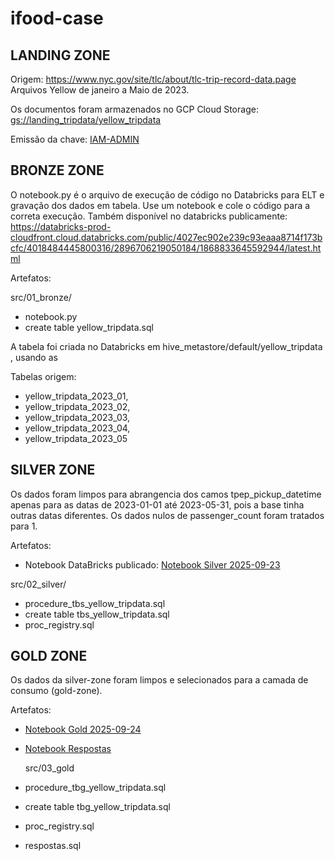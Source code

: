 # ifood-case

## LANDING ZONE
Origem: https://www.nyc.gov/site/tlc/about/tlc-trip-record-data.page 
Arquivos Yellow de janeiro a Maio de 2023.

Os documentos foram armazenados no GCP Cloud Storage: [gs://landing_tripdata/yellow_tripdata](https://console.cloud.google.com/storage/browser/landing_tripdata/yellow_tripdata;tab=objects?project=ifood-case-472923&supportedpurview=project&prefix=&forceOnObjectsSortingFiltering=false)

Emissão da chave: [IAM-ADMIN](https://console.cloud.google.com/iam-admin/serviceaccounts/details/118161083804142647688/keys?project=ifood-case-472923&supportedpurview=project)

## BRONZE ZONE
O notebook.py é o arquivo de execução de código no Databricks para ELT e gravação dos dados em tabela. Use um notebook e cole o código para a correta execução. Também disponível no databricks publicamente: https://databricks-prod-cloudfront.cloud.databricks.com/public/4027ec902e239c93eaaa8714f173bcfc/4018484445800316/2896706219050184/1868833645592944/latest.html

Artefatos:
 
 src/01_bronze/
- notebook.py
- create table yellow_tripdata.sql

A tabela foi criada no Databricks em hive_metastore/default/yellow_tripdata , usando as

Tabelas origem:
- yellow_tripdata_2023_01, 
- yellow_tripdata_2023_02, 
- yellow_tripdata_2023_03, 
- yellow_tripdata_2023_04, 
- yellow_tripdata_2023_05 

## SILVER ZONE
Os dados foram limpos para abrangencia dos camos tpep_pickup_datetime apenas para as datas de 2023-01-01 até 2023-05-31, pois a base tinha outras datas diferentes.
Os dados nulos de passenger_count foram tratados para 1.

Artefatos:
- Notebook DataBricks publicado: [Notebook Silver 2025-09-23](https://databricks-prod-cloudfront.cloud.databricks.com/public/4027ec902e239c93eaaa8714f173bcfc/4018484445800316/2806729363855634/1868833645592944/latest.html)

 src/02_silver/
- procedure_tbs_yellow_tripdata.sql
- create table tbs_yellow_tripdata.sql
- proc_registry.sql


## GOLD ZONE

Os dados da silver-zone foram limpos e selecionados para a camada de consumo (gold-zone).

Artefatos:
- [Notebook Gold 2025-09-24](https://databricks-prod-cloudfront.cloud.databricks.com/public/4027ec902e239c93eaaa8714f173bcfc/4018484445800316/3647327772814116/1868833645592944/latest.html)
- [Notebook Respostas](https://community.cloud.databricks.com/editor/notebooks/3647327772814130?o=4018484445800316#command/3647327772814131)

  src/03_gold
- procedure_tbg_yellow_tripdata.sql
- create table tbg_yellow_tripdata.sql
- proc_registry.sql
- respostas.sql

